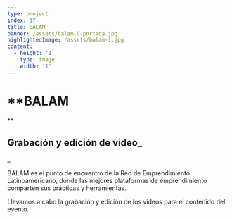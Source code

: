 ```yaml
---
type: project
index: 17
title: BALAM
banner: /assets/balam-0-portada.jpg
highlightedImage: /assets/balam-1.jpg
content:
  - height: '1'
    type: image
    width: '1'
---
```

# **BALAM**

## Grabación y edición de video__

BALAM es el punto de encuentro de la Red de Emprendimiento Latinoamericano, donde las mejores plataformas de emprendimiento comparten sus prácticas y herramientas.

Llevamos a cabo la grabación y edición de los videos para el contenido del evento.
